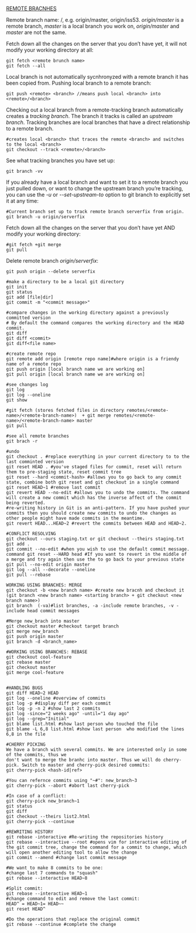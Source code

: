 [REMOTE BRACNHES](https://git-scm.com/book/en/v2/Git-Branching-Remote-Branches)

Remote branch name: <remote>/<branch>, e.g. origin/master, origin/iss53.
*origin/master* is a remote branch, *master* is a local branch you work on, *origin/master* and *master* are not the same.

Fetch down all the changes on the server that you don’t have yet, it will not modify your working directory at all:
```ssh
git fetch <remote brunch name>
git fetch --all
```

Local branch is not automatically sycnhronyzed with a remote branch it has been copied from.
Pushing local branch to a remote branch:
```ssh
git push <remote> <branch> //means push local <branch> into <remote>/<branch>
``` 
Checking out a local branch from a remote-tracking branch automatically creates 
a *tracking branch*. The branch it tracks is called an *upstream branch*. Tracking branches 
are local branches that have a direct relationship to a remote branch.
```ssh
#creates local <branch> that traces the remote <branch> and switches to the local <branch>
git checkout --track <remote>/<branch> 
```
See what tracking branches you have set up:
```ssh
git branch -vv
```

If you already have a local branch and want to set it to a remote branch you just pulled down, 
or want to change the upstream branch you’re tracking, you can use the *-u* or *--set-upstream-to* 
option to git branch to explicitly set it at any time:
```ssh
#Current branch set up to track remote branch serverfix from origin.
git branch -u origin/serverfix 
```

Fetch down all the changes on the server that you don’t have yet AND modify your working directory:
```ssh
#git fetch +git merge
git pull 
```

Delete remote branch *origin/serverfix*:
```ssh
git push origin --delete serverfix
```

```ssh
#make a directory to be a local git directory
git init
git status
git add [file|dir]
git commit -m "<commit message>"

#compare changes in the working directory against a previously committed version
# By default the command compares the working directory and the HEAD commit.
git diff 
git diff <commit>
git diff<file name>

#create remote repo
git remote add origin [remote repo name]#where origin is a friendy name of a remote repo
git push origin [local branch name we are working on]
git pull origin [local branch name we are working on]

#see changes log
git log
git log --oneline
git show

#git fetch (stores fetched files in directory remotes/<remote-name>/<remote-branch-name>)  + git merge remotes/<remote-name>/<remote-branch-name> master
git pull

#see all remote branches 
git brach -r 

#undo
git checkout . #replace everything in your current directory to to the last comminted version
git reset HEAD . #you've staged files for commit, reset will return them to pre-staging state, reset commit tree
git reset --hard <commit-hash> #allows you to go back to any commit state, combine both git reset and git checkout in a single command
git reset HEAD~1 #remove last commit
git revert HEAD --no-edit #allows you to undo the commits. The command will create a new commit which has the inverse affect of the commit being reverted.
#re-writing history in Git is an anti-pattern. If you have pushed your commits then you should create new commits to undo the changes as other people might have made commits in the meantime.
git revert HEAD...HEAD~2 #revert the commits between HEAD and HEAD~2.

#CONFLICT RESOLVING
git checkout --ours staging.txt or git checkout --theirs staging.txt
git add .
git commit --no-edit #when you wish to use the default commit message.
command git reset --HARD head #If you want to revert in the middle of a merge and try again then use the to go back to your previous state
git pull --no-edit origin master
git log --all --decorate --oneline
git pull --rebase

WORKING USING BRANCHES: MERGE
git checkout -b <new branch name> #create new bracnh and checkout it (git branch <new branch name> <starting branch> + git checkout <new branch name>)
git branch  (-va)#list branches, -a -include remote branches, -v - include head commit messages

#Merge new_brach into master
git checkout master #checkout target branch
git merge new_branch
git push origin master
git branch -d <branch_name>

#WORKING USING BRANCHES: REBASE
git checkout cool-feature
git rebase master
git checkout master
git merge cool-feature


#HANDLING BUGS
git diff HEAD~2 HEAD
git log --oneline #overview of commits
git log -p #display diff per each commit
git log -p -n 2 #show last 2 commits
git log -since="2 weeks ago" -until="1 day ago"
git log --grep="Initial"
git blame list.html #show last person who touched the file
git blame -L 6,8 list.html #show last person  who modified the lines 6,8 in the file

#CHERRY PICKING
We have a branch with several commits. We are interested only in some of the commits, thus we 
don't want to merge the branhc into master. Thus we will do cherry-pick. Switch to master and cherry-pick desired commits:
git cherry-pick <hash-id|ref>

#You can refernce commits using "~#": new_branch~3 
git cherry-pick --abort #abort last cherry-pick

#In case of a conflict:
git cherry-pick new_branch~1
git status
git diff
git checkout --theirs list2.html
git cherry-pick --continue
 
#REWRITING HISTORY
git rebase -interactive #Re-writing the repositories history 
git rebase --interactive --root #opens vim for interactive editing of the git commit tree, change the command for a commit to change, which will open another editing tool to allow the change
git commit --amend #change last commit message

#We want to make 8 commits to be one:
#change last 7 commands to "squash"
git rebase --interactive HEAD~8

#Split commit:
git rebase --interactive HEAD~1
#change command to edit and remove the last commit: 
HEAD^ = HEAD~1= HEAD~~
git reset HEAD^ 

#Do the operations that replace the original commit
git rebase --continue #complete the change 








